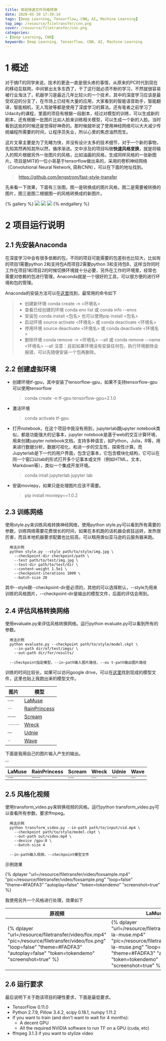 ```yaml
---
title: 体验快速文件风格转换
date: 2020-05-30 17:39:14
tags: [Deep Learning, Tensorflow, CNN, AI, Machine Learning]
top_img: /resource/filetransfer/cnn.png
cover: /resource/filetransfer/cnn.png
categories: 
- [Deep Learning, CNN]
keywords: Deep Learning, Tensorflow, CNN, AI, Machine Learning
---
```


# 1 概述
对于搞IT的同学来说，技术的更迭一直是很头疼的事情，从原来的PC时代到现在的移动互联网，中间冒出太多东西了，干了这行就必须不断的学习，不然就很容易被行业淘汰了，机器学习是最近几年比较火的一个技术，其中的深度学习应该是最受欢迎的分支了，在市场上已经有大量的应用，大家看到的智能语音助手，智能翻译，智能相机，无人驾驶等都是使用了深度学习的算法。还有笔者之前学习了Udacity的课程，里面的项目有根据一段剧本，经过对模型的训练，可以生成新的剧本，还有根据一批图片比如人脸来训练相关模型，可以生成一个新的人脸。当时看到这些的时候还是觉得好神奇的。那时候就听说了使用神经网络可以大大减少传统编程所需要的时间，让程序员失业，所以心里的焦虑油然而生。

这片文章主要是为了先睹为快，并没有设计太多的技术细节，对于一个新的事物，先知其然再知其所以然，循序渐进。文中涉及的项目叫做**快速风格变换**，就是将输入的照片根据另外一张图片的风格，比如油画的风格，生成同样风格的一张新图片。项目是MIT的一位小哥基于tensorflow做出来的，采用的卷积神经网络（Convolutional Neural Network, 简称CNN），可以在下面的地址找到。

> ​		https://github.com/lengstrom/fast-style-transfer



先来看一下效果，下面有三张图，图一是转换成的图片风格，图二是需要被转换的图片，图三是图二根据图一的风格转换成的新图片。

{% gallery %}
![](/resource/filetransfer/style/udnie.jpg)
![](/resource/filetransfer/sample/stata.jpg)
![](/resource/filetransfer/sample/stata_udnie_header.jpg)
{% endgallery %}



# 2 项目运行说明

## 2.1 先安装Anaconda

   在深度学习中会有很多依赖的包，不同的项目可能需要的包差别也比较大，比如有的项目1需要python 2和支持包A而项目2需要python 3和支持包B，这样当你同时工作在项目1和项目2的时候切换环境就十分必要，另外在工作的环境里，经常也需要对依赖的包进行管理，Anaconda就是一个很好的工具，可以很方便的进行环境和包的管理。

   Anaconda的安装方法可以在[这里](https://docs.anaconda.com/anaconda/install/)找到，最常用的命令如下

  > - 创建新环境
  >   conda create -n <环境名>
  > - 查看已经创建的环境
  >   conda env list 或 conda info \--envs
  > - 安装包
  >   conda install <包名>  也可以使用pip install <包名>
  > - 启动环境
  >   source activate <环境名> 或 conda deactivate <环境名>
  > - 停用环境
  >   source deactivate <环境名> 或 conda deactivate <环境名>
  > - 删除环境
  >   conda remove -n <环境名> \--all  或 conda remove \--name <环境名> \--all
  >   注意：目前如果环境没有安装任何包，执行环境删除会报错，可以先随便安装一个包再删除。



## 2.2 创建虚拟环境

   - 创建环境tf-gpu，其中安装了tensorflow-gpu，如果不支持tensorflow-gpu可以使用tensorflow
     > conda create -n tf-gpu  tensorflow-gpu=2.1.0
   - 激活环境
     > conda activate tf-gpu
   - 打开notebook，在这个项目中我没有用到，jupyterlab跟jupyter notebook类似，都是功能强大的记事本，jupyter notebook是基于web的交互计算环境，用来创建jupyter notebook文档，支持多种语言，如Python，Julia，R等，用来进行数据分析，数据可视化，和进一步的交互性，探索性计算。而Jupyterlab是下一代的用户界面，包含记事本，它包含模块化结构，它可以在同一个窗口以tab的形式打开多个记事本或文件（例如HTML，文本，Markdown等），类似一个集成开发环境。
     > conda intall jupyterlab
     > jupyter lab
   - 安装moviepy，如果只是处理图片应该不需要。
     > pip install moviepy==1.0.2

## 2.3 训练网络

  使用style.py来训练风格转换神经网络，使用python style.py可以看到所有需要的参数，训练网络需要花费很长的时间，如果在本机跑的话机器会疯狂运转，发热很厉害，而且本地机器要求配置也比较高，可以租用类似亚马逊的云服务器来跑。

      用法示例
      python style.py --style path/to/style/img.jpg \
        --checkpoint-dir checkpoint/path \
        --test path/to/test/img.jpg \
        --test-dir path/to/test/dir \
        --content-weight 1.5e1 \
        --checkpoint-iterations 1000 \
        --batch-size 20
        
  其中\--style跟\--checkpoint-dir是必须的，其他的可以选择默认，\--style为用来训练的风格图片，\--checkpoint-dir是输出的模型文件，后面的评估会用到。

      

## 2.4 评估风格转换网络

  使用evaluate.py来评估风格转换网络。运行python evaluate.py可以看到所有的参数。

      用法示例
      python evaluate.py --checkpoint path/to/style/model.ckpt \
        --in-path dir/of/test/imgs/ \
        --out-path dir/for/results/
        
      --checkpoint指定模型，--in-path输入图片路径，--ou t-path输出图片路径

  训练的时间比较长，如果可以访问google drive，可以在[这里](https://drive.google.com/drive/folders/0B9jhaT37ydSyRk9UX0wwX3BpMzQ)找到现成的模型文件，这里也贴上我跑出来的模型文件。



  | 图片 | 模型 |
  |------|-----|
  |<img src="/resource/filetransfer/style/la_muse.jpg" alt="la_muse" style="zoom:25%;" />| [LaMuse](/resource/filetransfer/model/la-muse.ckpt)|
  |<img src="/resource/filetransfer/style/rain_princess.jpg" alt="rain-princess" style="zoom:12%;" />| [RainPrincess](/resource/filetransfer/model/rain-princess.ckpt)|
  |<img src="/resource/filetransfer/style/the_scream.jpg" alt="the_scream" style="zoom:25%;" />| [Scream](/resource/filetransfer/model/scream.ckpt)|
  |<img src="/resource/filetransfer/style/the_shipwreck_of_the_minotaur.jpg" alt="the_shipwreck_of_the_minotaur" style="zoom:15%;" />| [Wreck](/resource/filetransfer/model/wreck.ckpt)|
  |<img src="/resource/filetransfer/style/udnie.jpg" alt="udnie" style="zoom:25%;" />| [Udnie](/resource/filetransfer/model/udnie.ckpt)|
  |<img src="/resource/filetransfer/style/wave.jpg" alt="wave" style="zoom:15%;" />| [Wave](/resource/filetransfer/model/wave.ckpt)|

  下面是我用自己的图片输入产生的输出。

  <img src="/resource/filetransfer/image/input.jpg" alt="input" style="zoom:25%;" />

| LaMuse | RainPrincess | Scream | Wreck | Udnie | Wave |
|----|----|----|----|----|----|
|<img src="/resource/filetransfer/image/Yorkshire-la-muse.jpg" alt="LaMuse" style="zoom:25%;" />|<img src="/resource/filetransfer/image/Yorkshire-rain-princess.jpg" alt="RainPrincess" style="zoom:25%;" />|<img src="/resource/filetransfer/image/Yorkshire-scream.jpg" alt="Scream" style="zoom:25%;" />|<img src="/resource/filetransfer/image/Yorkshire-wreck.jpg" alt="Wreck" style="zoom:25%;" />|<img src="/resource/filetransfer/image/Yorkshire-udnie.jpg" alt="Udnie" style="zoom:25%;" />|<img src="/resource/filetransfer/image/Yorkshire-wave.jpg" alt="Wave" style="zoom:25%;" />|
   
## 2.5 风格化视频

使用transform_video.py来转换视频的风格。运行python transform_video.py可以查看所有参数。要求ffmpeg。

      用法示例
      python transform_video.py --in-path path/to/input/vid.mp4 \
        --checkpoint path/to/style/model.ckpt \
        --out-path out/video.mp4 \
        --device /gpu:0 \
        --batch-size 4
        
      --in-path输入视频，--checkpoint模型文件
      
示例效果

{% dplayer "url=/resource/filetransfer/video/foxsample.mp4"  "pic=/resource/filetransfer/video/foxsample.png" "loop=false" "theme=#FADFA3" "autoplay=false" "token=tokendemo" "screenshot=true" %}

我使用另外一个风格进行处理，效果如下

|  原视频  |  LaMuse  |
|-------|--------|
|{% dplayer "url=/resource/filetransfer/video/fox.mp4"  "pic=/resource/filetransfer/video/fox.png" "loop=false" "theme=#FADFA3" "autoplay=false" "token=tokendemo" "screenshot=true" %}|{% dplayer "url=/resource/filetransfer/video/fox-la-muse.mp4"  "pic=/resource/filetransfer/video/fox-la-muse.png" "loop=false" "theme=#FADFA3" "autoplay=false" "token=tokendemo" "screenshot=true" %}|
   
## 2.6 运行要求
最后说明下关于跑该项目的硬性要求，下面是最低要求。

- TensorFlow 0.11.0 
- Python 2.7.9, Pillow 3.4.2, scipy 0.18.1, numpy 1.11.2
- If you want to train (and don't want to wait for 4 months):
  - A decent GPU
  - All the required NVIDIA software to run TF on a GPU (cuda, etc)
- ffmpeg 3.1.3 if you want to stylize video
